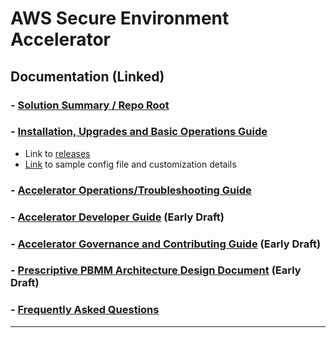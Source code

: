 # AWS Secure Environment Accelerator

## **Documentation** (Linked)

### - [Solution Summary / Repo Root](../README.md)

### - [Installation, Upgrades and Basic Operations Guide](./installation/installation.md)

- Link to [releases](https://github.com/aws-samples/aws-secure-environment-accelerator/releases)
- [Link](./installation/customization-index.md) to sample config file and customization details

### - [Accelerator Operations/Troubleshooting Guide](./operations/operations-troubleshooting-guide.md)

### - [Accelerator Developer Guide](./developer/developer-guide.md) (Early Draft)

### - [Accelerator Governance and Contributing Guide](../CONTRIBUTING.md) (Early Draft)

### - [Prescriptive PBMM Architecture Design Document](./architectures/pbmm/architecture.md) (Early Draft)

### - [Frequently Asked Questions](./faq/faq.md)

---
